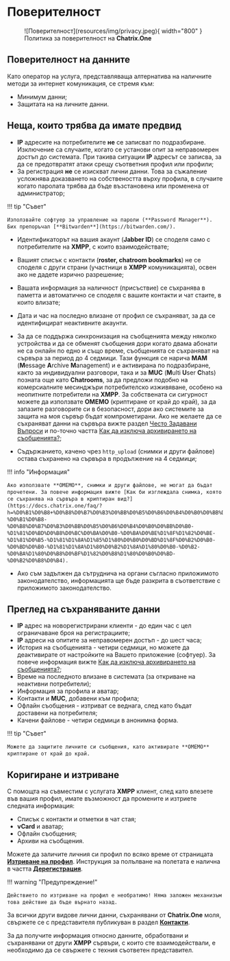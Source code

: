 # Поверителност

<figure markdown>
  ![Поверителност](resources/img/privacy.jpeg){ width="800" }
  <figcaption>Политика за поверителност на <b>Chatrix.One</b></figcaption>
</figure>

## Поверителност на данните

Като оператор на услуга, представляваща алтернатива на наличните методи за интернет комуникация, се стремя към:

- Минимум данни;
- Защитата на на личните данни.

## Неща, които трябва да имате предвид

- **IP** адресите на потребителите **не** се записват по подразбиране. Изключение са случаите, когато се установи опит за неправомерен достъп до системата. При такива ситуации **IP** адресът се записва, за да се предотвратят атаки срещу съответния профил или профили;
- За регистрация **не** се изискват лични данни. Това за съжаление усложнява доказването на собствеността върху профила, в случаите когато паролата трябва да бъде възстановена или променена от администратор;

!!! tip "Съвет"

    Използвайте софтуер за управление на пароли (**Password Manager**). Бих препоръчал [**Bitwarden**](https://bitwarden.com/).

- Идентификаторът на вашия акаунт (**Jabber ID**) се споделя само с потребителите на **XMPP**, с които взаимодействате;
- Вашият списък с контакти (**roster, chatroom bookmarks**) не се споделя с други страни (участници в **XMPP** комуникацията), освен ако не дадете изрично разрешение;
- Вашата информация за наличност (присъствие) се съхранява в паметта и автоматично се споделя с вашите контакти и чат стаите, в които влизате;
- Дата и час на последно влизане от профил се съхраняват, за да се идентифицират неактивните акаунти.
- За да се поддържа синхронизация на съобщенията между няколко устройства и да се обменят съобщения дори когато двама абонати не са онлайн по едно и също време, съобщенията се съхраняват на сървъра за период до 4 седмици. Тази функция се нарича **MAM** (**M**essage **A**rchive **M**anagement) и е активирана по подразбиране, както за индивидуални разговори, така и за **MUC** (**M**ulti **U**ser **C**hats) позната още като **Chatrooms**, за да предложи подобно на комерсиалните месинджъри потребителско изживяване, особено на неопитните потребители на **XMPP**. За собствената си сигурност можете да използвате **OMEMO** (криптиране от край до край), за да запазите разговорите си в безопасност, дори ако системите за защита на моя сървър бъдат компрометирани. Ако не желаете да се съхраняват данни на сървъра вижте раздел [Често Задавани Въпроси](https://docs.chatrix.one/faq/) и по-точно частта [Как да изключа архивирането на съобщенията?](https://docs.chatrix.one/faq/?h=%D0%B8%D0%B7%D0%BA%D0%BB%D1%8E%D1%87%D0%B0+%D0%B0%D1%80#%D0%BA%D0%B0%D0%BA-%D0%B4%D0%B0-%D0%B8%D0%B7%D0%BA%D0%BB%D1%8E%D1%87%D0%B0-%D0%B0%D1%80%D1%85%D0%B8%D0%B2%D0%B8%D1%80%D0%B0%D0%BD%D0%B5%D1%82%D0%BE-%D0%BD%D0%B0-%D1%81%D1%8A%D0%BE%D0%B1%D1%89%D0%B5%D0%BD%D0%B8%D1%8F%D1%82%D0%B0);

- Съдържанието, качено чрез `http_upload` (снимки и други файлове) остава съхранено на сървъра в продължение на 4 седмици;

!!! info "Информация"

    Ако използвате **OMEMO**, снимки и други файлове, не могат да бъдат прочетени. За повече информация вижте [Как би изглеждала снимка, която се съхранява на сървъра в криптиран вид?](https://docs.chatrix.one/faq/?h=%D0%B1%D0%B8+%D0%B8%D0%B7%D0%B3%D0%BB%D0%B5%D0%B6%D0%B4%D0%B0%D0%BB%D0%B0+%D1%81%D0%BD%D0%B8%D0%BC%D0%BA%D0%B0%2C+%D0%BA%D0%BE%D1%8F%D1%82%D0%BE+%D1%81%D0%B5+%D1%81%D1%8A%D1%85%D1%80%D0%B0%D0%BD%D1%8F%D0%B2%D0%B0+%D1%81%D1%8A%D1%80+%D0%BD%D0%B0#%D0%BA%D0%B0%D0%BA-%D0%B1%D0%B8-%D0%B8%D0%B7%D0%B3%D0%BB%D0%B5%D0%B6%D0%B4%D0%B0%D0%BB%D0%B0-%D1%81%D0%BD%D0%B8%D0%BC%D0%BA%D0%B0-%D0%BA%D0%BE%D1%8F%D1%82%D0%BE-%D1%81%D0%B5-%D1%81%D1%8A%D1%85%D1%80%D0%B0%D0%BD%D1%8F%D0%B2%D0%B0-%D0%BD%D0%B0-%D1%81%D1%8A%D1%80%D0%B2%D1%8A%D1%80%D0%B0-%D0%B2-%D0%BA%D1%80%D0%B8%D0%BF%D1%82%D0%B8%D1%80%D0%B0%D0%BD-%D0%B2%D0%B8%D0%B4).

- Ако съм задължен да сътруднича на органи съгласно приложимото законодателство, информацията ще бъде разкрита в съответствие с приложимото законодателство.

## Преглед на съхраняваните данни

- **IP** адрес на новорегистрирани клиенти - до един час с цел ограничаване броя на регистрациите;
- **IP** адреси на опитите за неправомерен достъп - до шест часа;
- История на съобщенията - четири седмици, но можете да деактивирате от настройките на Вашето приложение (софтуер). За повече информация вижте [Как да изключа архивирането на съобщенията?](https://docs.chatrix.one/faq/?h=%D0%B8%D0%B7%D0%BA%D0%BB%D1%8E%D1%87%D0%B0+%D0%B0%D1%80#%D0%BA%D0%B0%D0%BA-%D0%B4%D0%B0-%D0%B8%D0%B7%D0%BA%D0%BB%D1%8E%D1%87%D0%B0-%D0%B0%D1%80%D1%85%D0%B8%D0%B2%D0%B8%D1%80%D0%B0%D0%BD%D0%B5%D1%82%D0%BE-%D0%BD%D0%B0-%D1%81%D1%8A%D0%BE%D0%B1%D1%89%D0%B5%D0%BD%D0%B8%D1%8F%D1%82%D0%B0);
- Време на последното влизане в системата (за откриване на неактивни потребители);
- Информация за профила и аватар;
- Контакти и **MUC**, добавени към профила;
- Офлайн съобщения - изтриват се веднага, след като бъдат доставени на потребителя;
- Качени файлове - четири седмици в анонимна форма.

!!! tip "Съвет"

    Можете да защитите личните си съобщения, като активирате **OMEMO** криптиране от край до край.

## Коригиране и изтриване

С помощта на съвместим с услугата **XMPP** клиент, след като влезете във вашия профил, имате възможност да промените и изтриете следната информация:

- Списък с контакти и отметки в чат стая;
- **vCard** и аватар;
- Офлайн съобщения;
- Архиви на съобщения.

Можете да заличите личния си профил по всяко време от страницата [**Изтриване на профил**](https://chatrix.one/user/delete/). Инструкция за полълване на полетата е налична в частта [**Дерегистрация**](https://docs.chatrix.one/account/delete-account/).

!!! warning "Предупреждение!"

    Действието по изтриване на профил е необратимо! Няма заложен механизъм това действие да бъде върнато назад.

За всички други видове лични данни, съхранявани от **Chatrix.One** моля, свържете се с представителя публикуван в раздел [**Контакти**](https://docs.chatrix.one/about/#%D0%BA%D0%BE%D0%BD%D1%82%D0%B0%D0%BA%D1%82%D0%B8).

За да получите информация относно данните, обработвани и съхранявани от други **XMPP** сървъри, с които сте взаимодействали, е необходимо да се свържете с техния съответен представител.
